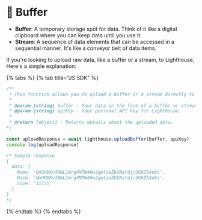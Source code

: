 # 🔀 Buffer

* **Buffer**: A temporary storage spot for data. Think of it like a digital clipboard where you can keep data until you use it.
* **Stream**: A sequence of data elements that can be accessed in a sequential manner. It's like a conveyor belt of data items.

If you're looking to upload raw data, like a buffer or a stream, to Lighthouse, Here's a simple explanation:

{% tabs %}
{% tab title="JS SDK" %}
```javascript
/**
 * This function allows you to upload a buffer or a stream directly to Lighthouse.
 * 
 * @param {string} buffer - Your data in the form of a buffer or stream.
 * @param {string} apiKey - Your personal API key for Lighthouse.
 * 
 * @return {object} - Returns details about the uploaded data.
*/
 
const uploadResponse = await lighthouse.uploadBuffer(buffer, apiKey)
console.log(uploadResponse)

/* Sample response
{
  data: {
    Name: 'QmUHDKv3NNL1mrg4NTW4WwJqetzwZbGNitdjr2G6Z5Xe6s',
    Hash: 'QmUHDKv3NNL1mrg4NTW4WwJqetzwZbGNitdjr2G6Z5Xe6s',
    Size: '31735'
  }
}    
*/
```
{% endtab %}
{% endtabs %}
